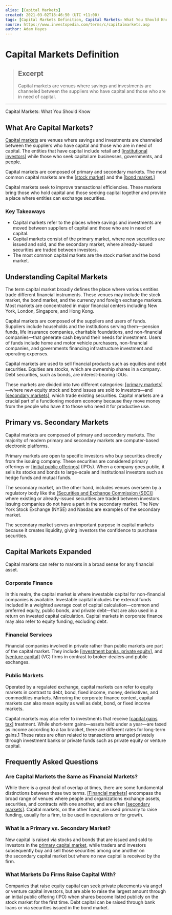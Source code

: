 ```yaml
---
alias: [Capital Markets]
created: 2021-03-02T18:46:50 (UTC +11:00)
tags: [Capital Markets Definition, Capital Markets: What You Should Know]
source: https://www.investopedia.com/terms/c/capitalmarkets.asp
author: Adam Hayes
---
```


# Capital Markets Definition

> ## Excerpt
> Capital markets are venues where savings and investments are channeled between the suppliers who have capital and those who are in need of capital.

---

Capital Markets: What You Should Know
## What Are Capital Markets?

[Capital markets](https://www.investopedia.com/ask/answers/021615/whats-difference-between-capital-market-and-stock-market.asp) are venues where savings and investments are channeled between the suppliers who have capital and those who are in need of capital. The entities that have capital include retail and [[institutional investors]](https://www.investopedia.com/terms/i/institutionalinvestor.asp) while those who seek capital are businesses, governments, and people.

Capital markets are composed of primary and secondary markets. The most common capital markets are the [[stock market]](https://www.investopedia.com/terms/s/stockmarket.asp) and the [[bond market.]](https://www.investopedia.com/terms/b/bondmarket.asp)

Capital markets seek to improve transactional efficiencies. These markets bring those who hold capital and those seeking capital together and provide a place where entities can exchange securities.

### Key Takeaways

-   Capital markets refer to the places where savings and investments are moved between suppliers of capital and those who are in need of capital.
-   Capital markets consist of the primary market, where new securities are issued and sold, and the secondary market, where already-issued securities are traded between investors.
-   The most common capital markets are the stock market and the bond market.

## Understanding Capital Markets

The term capital market broadly defines the place where various entities trade different financial instruments. These venues may include the stock market, the bond market, and the currency and foreign exchange markets. Most markets are concentrated in major financial centers including New York, London, Singapore, and Hong Kong.

Capital markets are composed of the suppliers and users of funds. Suppliers include households and the institutions serving them—pension funds, life insurance companies, charitable foundations, and non-financial companies—that generate cash beyond their needs for investment. Users of funds include home and motor vehicle purchasers, non-financial companies, and governments financing infrastructure investment and operating expenses. 

Capital markets are used to sell financial products such as equities and debt securities. Equities are stocks, which are ownership shares in a company. Debt securities, such as bonds, are interest-bearing IOUs.

These markets are divided into two different categories: [[primary markets]](https://www.investopedia.com/terms/p/primarymarket.asp)—where new equity stock and bond issues are sold to investors—and [[secondary markets]](https://www.investopedia.com/terms/s/secondarymarket.asp), which trade existing securities. Capital markets are a crucial part of a functioning modern economy because they move money from the people who have it to those who need it for productive use.

## Primary vs. Secondary Markets

Capital markets are composed of primary and secondary markets. The majority of modern primary and secondary markets are computer-based electronic platforms.

Primary markets are open to specific investors who buy securities directly from the issuing company. These securities are considered primary offerings or [[initial public offerings]](https://www.investopedia.com/terms/i/ipo.asp) (IPOs). When a company goes public, it sells its stocks and bonds to large-scale and institutional investors such as hedge funds and mutual funds.

The secondary market, on the other hand, includes venues overseen by a regulatory body like the [[Securities and Exchange Commission (SEC)]](https://www.investopedia.com/terms/s/sec.asp) where existing or already-issued securities are traded between investors. Issuing companies do not have a part in the secondary market. The New York Stock Exchange (NYSE) and Nasdaq are examples of the secondary market.

The secondary market serves an important purpose in capital markets because it creates liquidity, giving investors the confidence to purchase securities.

## Capital Markets Expanded

Capital markets can refer to markets in a broad sense for any financial asset.

### Corporate Finance

In this realm, the capital market is where investable capital for non-financial companies is available. Investable capital includes the external funds included in a weighted average cost of capital calculation—common and preferred equity, public bonds, and private debt—that are also used in a return on invested capital calculation. Capital markets in corporate finance may also refer to equity funding, excluding debt.

### Financial Services

Financial companies involved in private rather than public markets are part of the capital market. They include [[investment banks, private equity]](https://www.investopedia.com/ask/answers/041315/what-are-major-differences-between-investment-banking-and-private-equity.asp), and [[venture capital]](https://www.investopedia.com/terms/v/venturecapital.asp) (VC) firms in contrast to broker-dealers and public exchanges.

### Public Markets

Operated by a regulated exchange, capital markets can refer to equity markets in contrast to debt, bond, fixed income, money, derivatives, and commodities markets. Mirroring the corporate finance context, capital markets can also mean equity as well as debt, bond, or fixed income markets.

Capital markets may also refer to investments that receive [[capital gains tax]](https://www.investopedia.com/terms/c/capital_gains_tax.asp) treatment. While short-term gains—assets held under a year—are taxed as income according to a tax bracket, there are different rates for long-term gains.1 These rates are often related to transactions arranged privately through investment banks or private funds such as private equity or venture capital.

## Frequently Asked Questions

### Are Capital Markets the Same as Financial Markets?

While there is a great deal of overlap at times, there are some fundamental distinctions between these two terms. [[Financial markets]](https://www.investopedia.com/terms/f/financial-market.asp) encompass the broad range of venues where people and organizations exchange assets, securities, and contracts with one another, and are often [[secondary markets]](https://www.investopedia.com/ask/answers/012615/whats-difference-between-primary-and-secondary-capital-markets.asp). Capital markets, on the other hand, are used primarily to raise funding, usually for a firm, to be used in operations or for growth.

### What Is a Primary vs. Secondary Market?

New capital is raised via stocks and bonds that are issued and sold to investors in the [primary capital market](https://www.investopedia.com/terms/p/primarymarket.asp), while traders and investors subsequently buy and sell those securities among one another on the secondary capital market but where no new capital is received by the firm.

### What Markets Do Firms Raise Capital With?

Companies that raise equity capital can seek private placements via angel or venture capital investors, but are able to raise the largest amount through an initial public offering (IPO) when shares become listed publicly on the stock market for the first time. Debt capital can be raised through bank loans or via securities issued in the bond market.
